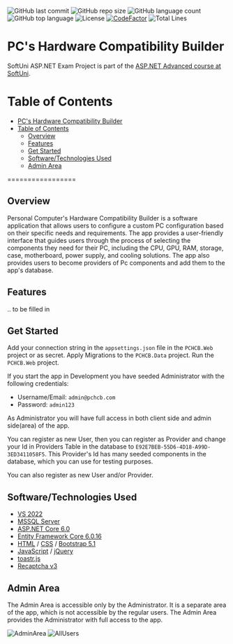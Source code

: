 ![GitHub last commit](https://img.shields.io/github/last-commit/Krasipeace/PCHCB---ASP.NET-Advanced-Exam-Project) ![GitHub repo size](https://img.shields.io/github/repo-size/Krasipeace/PCHCB---ASP.NET-Advanced-Exam-Project) ![GitHub language count](https://img.shields.io/github/languages/count/Krasipeace/PCHCB---ASP.NET-Advanced-Exam-Project) ![GitHub top language](https://img.shields.io/github/languages/top/Krasipeace/PCHCB---ASP.NET-Advanced-Exam-Project) ![License](https://img.shields.io/badge/license-MIT-green) [![CodeFactor](https://www.codefactor.io/repository/github/krasipeace/pchcb---asp.net-advanced-exam-project/badge)](https://www.codefactor.io/repository/github/krasipeace/pchcb---asp.net-advanced-exam-project) ![Total Lines](https://img.shields.io/tokei/lines/github/Krasipeace/PCHCB---ASP.NET-Advanced-Exam-Project)

# PC's Hardware Compatibility Builder
SoftUni ASP.NET Exam Project is part of the [ASP.NET Advanced course at SoftUni](https://github.com/Krasipeace/SoftUni/tree/main/ASP.NET%20Advanced).

Table of Contents
=================

- [PC's Hardware Compatibility Builder](#pcs-hardware-compatibility-builder)
- [Table of Contents](#table-of-contents)
  - [Overview](#overview)
  - [Features](#features)
  - [Get Started](#get-started)
  - [Software/Technologies Used](#softwaretechnologies-used)
  - [Admin Area](#admin-area)

=================

## Overview

Personal Computer's Hardware Compatibility Builder is a software application that allows users to configure a custom PC configuration based on their specific needs and requirements. The app provides a user-friendly interface that guides users through the process of selecting the components they need for their PC, including the CPU, GPU, RAM, storage, case, motherboard, power supply, and cooling solutions. The app also provides users to become providers of Pc components and add them to the app's database. 

## Features

.. to be filled in

## Get Started 

Add your connection string in the `appsettings.json` file in the `PCHCB.Web` project or as secret. Apply Migrations to the `PCHCB.Data` project. Run the `PCHCB.Web` project.

If you start the app in Development you have seeded Administrator with the following credentials:
- Username/Email: `admin@pchcb.com`
- Password: `admin123`

As Administrator you will have full access in both client side and admin side(area) of the app.


You can register as new User, then you can register as Provider and change your Id in Providers Table in the database to `E92E7BEB-55D6-4D18-A99D-3ED3411058F5`. This Provider's Id has many seeded components in the database, which you can use for testing purposes.


You can also register as new User and/or Provider.

## Software/Technologies Used

- [VS 2022](https://visualstudio.microsoft.com/vs/)
- [MSSQL Server](https://www.microsoft.com/en-us/sql-server/sql-server-downloads)
- [ASP.NET Core 6.0](https://learn.microsoft.com/en-us/aspnet/core/introduction-to-aspnet-core?view=aspnetcore-6.0)
- [Entity Framework Core 6.0.16](https://www.nuget.org/packages/Microsoft.EntityFrameworkCore/6.0.16)
- [HTML](https://developer.mozilla.org/en-US/docs/Web/HTML) / [CSS](https://developer.mozilla.org/en-US/docs/Web/CSS) / [Bootstrap 5.1](https://getbootstrap.com/docs/5.1/getting-started/introduction/)
- [JavaScript](https://www.javascript.com/) / [jQuery](https://jquery.com/)
- [toastr.js](https://github.com/CodeSeven/toastr)
- [Recaptcha v3](https://developers.google.com/recaptcha/docs/v3)

## Admin Area

The Admin Area is accessible only by the Administrator. It is a separate area of the app, which is not accessible by the regular users. The Admin Area provides the Administrator with full access to the app.

![AdminArea](https://github.com/Krasipeace/PCHCB---ASP.NET-Advanced-Exam-Project/tree/main/PCHCB/PCHCB.Web/wwwroot/images/adminAreaIndex.png)
![AllUsers](https://github.com/Krasipeace/PCHCB---ASP.NET-Advanced-Exam-Project/tree/main/PCHCB/PCHCB.Web/wwwroot/images/allUsersView.png)

